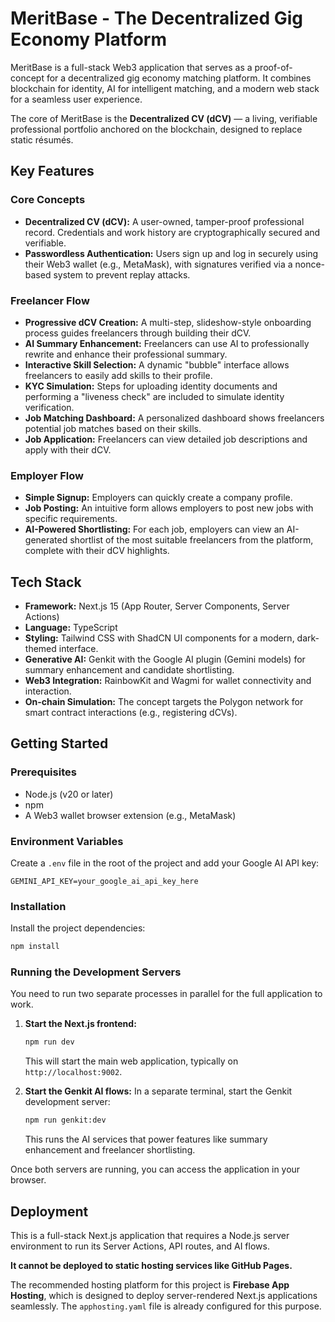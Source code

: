 # MeritBase - The Decentralized Gig Economy Platform

MeritBase is a full-stack Web3 application that serves as a proof-of-concept for a decentralized gig economy matching platform. It combines blockchain for identity, AI for intelligent matching, and a modern web stack for a seamless user experience.

The core of MeritBase is the **Decentralized CV (dCV)** — a living, verifiable professional portfolio anchored on the blockchain, designed to replace static résumés.

## Key Features

### Core Concepts
- **Decentralized CV (dCV):** A user-owned, tamper-proof professional record. Credentials and work history are cryptographically secured and verifiable.
- **Passwordless Authentication:** Users sign up and log in securely using their Web3 wallet (e.g., MetaMask), with signatures verified via a nonce-based system to prevent replay attacks.

### Freelancer Flow
- **Progressive dCV Creation:** A multi-step, slideshow-style onboarding process guides freelancers through building their dCV.
- **AI Summary Enhancement:** Freelancers can use AI to professionally rewrite and enhance their professional summary.
- **Interactive Skill Selection:** A dynamic "bubble" interface allows freelancers to easily add skills to their profile.
- **KYC Simulation:** Steps for uploading identity documents and performing a "liveness check" are included to simulate identity verification.
- **Job Matching Dashboard:** A personalized dashboard shows freelancers potential job matches based on their skills.
- **Job Application:** Freelancers can view detailed job descriptions and apply with their dCV.

### Employer Flow
- **Simple Signup:** Employers can quickly create a company profile.
- **Job Posting:** An intuitive form allows employers to post new jobs with specific requirements.
- **AI-Powered Shortlisting:** For each job, employers can view an AI-generated shortlist of the most suitable freelancers from the platform, complete with their dCV highlights.

## Tech Stack

- **Framework:** Next.js 15 (App Router, Server Components, Server Actions)
- **Language:** TypeScript
- **Styling:** Tailwind CSS with ShadCN UI components for a modern, dark-themed interface.
- **Generative AI:** Genkit with the Google AI plugin (Gemini models) for summary enhancement and candidate shortlisting.
- **Web3 Integration:** RainbowKit and Wagmi for wallet connectivity and interaction.
- **On-chain Simulation:** The concept targets the Polygon network for smart contract interactions (e.g., registering dCVs).

## Getting Started

### Prerequisites
- Node.js (v20 or later)
- npm
- A Web3 wallet browser extension (e.g., MetaMask)

### Environment Variables
Create a `.env` file in the root of the project and add your Google AI API key:
```
GEMINI_API_KEY=your_google_ai_api_key_here
```

### Installation
Install the project dependencies:
```bash
npm install
```

### Running the Development Servers
You need to run two separate processes in parallel for the full application to work.

1. **Start the Next.js frontend:**
   ```bash
   npm run dev
   ```
   This will start the main web application, typically on `http://localhost:9002`.

2. **Start the Genkit AI flows:**
   In a separate terminal, start the Genkit development server:
   ```bash
   npm run genkit:dev
   ```
   This runs the AI services that power features like summary enhancement and freelancer shortlisting.

Once both servers are running, you can access the application in your browser.

## Deployment

This is a full-stack Next.js application that requires a Node.js server environment to run its Server Actions, API routes, and AI flows.

**It cannot be deployed to static hosting services like GitHub Pages.**

The recommended hosting platform for this project is **Firebase App Hosting**, which is designed to deploy server-rendered Next.js applications seamlessly. The `apphosting.yaml` file is already configured for this purpose.
